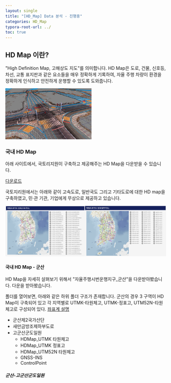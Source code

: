 ```yaml
---
layout: single
title: "[HD_Map] Data 분석 - 진행중" 
categories: HD_Map
typora-root-url: ../
toc: true
---
```




## HD Map 이란?

"High Definition Map, 고해상도 지도"를 의미합니다.  HD Map은 도로, 건물, 신호등, 차선, 교통 표지판과 같은 요소들을 매우 정확하게 기록하여, 자율 주행 차량이 환경을 정확하게 인식하고 안전하게 운행할 수 있도록 도와줍니다. 

![HDmap](/images/2024-01-11-HD_map1/HDmap-1704948904774-1.png)



### 국내 HD Map

아래 사이트에서, 국토리지원이 구축하고 제공해주는 HD Map을 다운받을 수 있습니다. 

[다운로드](https://map.ngii.go.kr/ms/pblictn/preciseRoadMap.do)

국토지리원에서는 아래와 같이 고속도로, 일반국도 그리고 기타도로에 대한 HD map을 구축하였고, 민·관 기관, 기업에게 무상으로 제공하고 있습니다. 

![그림2](/images/2024-01-11-HD_map1/그림2-1704960290539-4.png)



#### 국내 HD Map - 군산

HD Map을 자세히 살펴보기 위해서 "자율주행시번운행지구_군산"을 다운받아봤습니다. 다운을 받아봤습니다. 

폴더를 열어보면,  아래와 같은 하위 폴더 구조가 존재합니다. 군산의 경우 3 구역이 HD Map이 구축되어 있고 각 지역별로 UTMK-타원체고, UTMK-정표고, UTM52N-타원체고로 구성되어 있다.   [좌표계 설명](https://ho-choi.github.io/hd_map/HD_map2/) 



- 군산제2국가산단
- 새만금방조제하부도로
- 고군산군도일원
  - HDMap_UTMK 타원체고
  - HDMap_UTMK 정표고
  - HDMap_UTM52N 타원체고
  - GNSS-INS
  - ControlPoint



##### 군산-고군산군도일원

